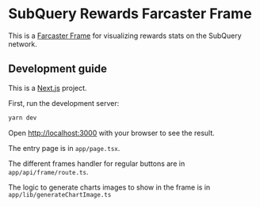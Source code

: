 # SubQuery Rewards Farcaster Frame

This is a [Farcaster Frame](https://docs.farcaster.xyz/developers/frames/) for visualizing rewards stats on the SubQuery network.

## Development guide

This is a [Next.js](https://nextjs.org/) project.

First, run the development server:

```bash
yarn dev
```

Open [http://localhost:3000](http://localhost:3000) with your browser to see the result.

The entry page is in `app/page.tsx`.

The different frames handler for regular buttons are in `app/api/frame/route.ts`.

The logic to generate charts images to show in the frame is in `app/lib/generateChartImage.ts`


